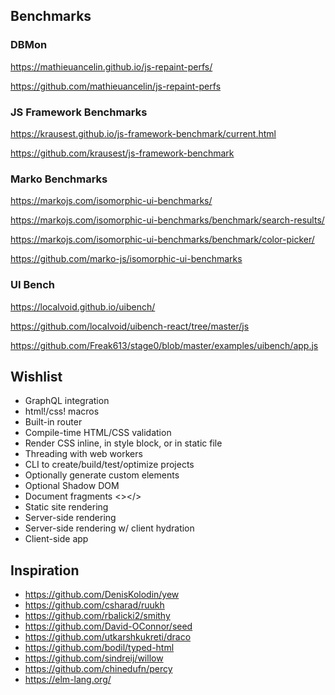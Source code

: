## Benchmarks

### DBMon

https://mathieuancelin.github.io/js-repaint-perfs/

https://github.com/mathieuancelin/js-repaint-perfs

### JS Framework Benchmarks

https://krausest.github.io/js-framework-benchmark/current.html

https://github.com/krausest/js-framework-benchmark

### Marko Benchmarks

https://markojs.com/isomorphic-ui-benchmarks/

https://markojs.com/isomorphic-ui-benchmarks/benchmark/search-results/

https://markojs.com/isomorphic-ui-benchmarks/benchmark/color-picker/

https://github.com/marko-js/isomorphic-ui-benchmarks

### UI Bench

https://localvoid.github.io/uibench/

https://github.com/localvoid/uibench-react/tree/master/js

https://github.com/Freak613/stage0/blob/master/examples/uibench/app.js

## Wishlist

- GraphQL integration
- html!/css! macros
- Built-in router
- Compile-time HTML/CSS validation
- Render CSS inline, in style block, or in static file
- Threading with web workers
- CLI to create/build/test/optimize projects
- Optionally generate custom elements
- Optional Shadow DOM
- Document fragments <></>
- Static site rendering
- Server-side rendering
- Server-side rendering w/ client hydration
- Client-side app

## Inspiration

- https://github.com/DenisKolodin/yew
- https://github.com/csharad/ruukh
- https://github.com/rbalicki2/smithy
- https://github.com/David-OConnor/seed
- https://github.com/utkarshkukreti/draco
- https://github.com/bodil/typed-html
- https://github.com/sindreij/willow
- https://github.com/chinedufn/percy
- https://elm-lang.org/
